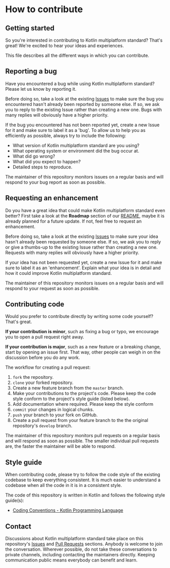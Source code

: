 # How to contribute

## Getting started

So you're interested in contributing to Kotlin multiplatform standard? That's great! We're excited to hear your ideas and experiences.

This file describes all the different ways in which you can contribute.



## Reporting a bug

Have you encountered a bug while using Kotlin multiplatform standard? Please let us know by reporting it.

Before doing so, take a look at the existing [Issues](https://github.com/novemberfiveco/kotlin-mpp-standard/issues) to make sure the bug you encountered hasn't already been reported by someone else. If so, we ask you to reply to the existing Issue rather than creating a new one. Bugs with many replies will obviously have a higher priority.

If the bug you encountered has not been reported yet, create a new Issue for it and make sure to label it as a 'bug'. To allow us to help you as efficiently as possible, always try to include the following:

- What version of Kotlin multiplatform standard are you using?
- What operating system or environment did the bug occur at.
- What did go wrong?
- What did you expect to happen?
- Detailed steps to reproduce.

The maintainer of this repository monitors issues on a regular basis and will respond to your bug report as soon as possible.



## Requesting an enhancement

Do you have a great idea that could make Kotlin multiplatform standard even better? First take a look at the **Roadmap** section of our [README](README.md), maybe it is already planned for a future update. If not, feel free to request an enhancement.

Before doing so, take a look at the existing [Issues](https://github.com/novemberfiveco/kotlin-mpp-standard/issues) to make sure your idea hasn't already been requested by someone else. If so, we ask you to reply or give a thumbs-up to the existing Issue rather than creating a new one. Requests with many replies will obviously have a higher priority.

If your idea has not been requested yet, create a new Issue for it and make sure to label it as an 'enhancement'. Explain what your idea is in detail and how it could improve Kotlin multiplatform standard.

The maintainer of this repository monitors issues on a regular basis and will respond to your request as soon as possible.



## Contributing code

Would you prefer to contribute directly by writing some code yourself? That's great.

**If your contribution is minor**, such as fixing a bug or typo, we encourage you to open a pull request right away.

**If your contribution is major**, such as a new feature or a breaking change, start by opening an issue first. That way, other people can weigh in on the discussion before you do any work.

The workflow for creating a pull request:

1. `fork` the repository.
2. `clone` your forked repository.
3. Create a new feature branch from the `master` branch.
4. Make your contributions to the project's code. Please keep the code style conform to the project's style guide (listed below).
5. Add documentation where required. Please keep the style conform
6. `commit` your changes in logical chunks.
7. `push` your branch to your fork on GitHub.
8. Create a pull request from your feature branch to the the original repository's `develop` branch.

The maintainer of this repository monitors pull requests on a regular basis and will respond as soon as possible. The smaller individual pull requests are, the faster the maintainer will be able to respond.



## Style guide

When contributing code, please try to follow the code style of the existing codebase to keep everything consistent. It is much easier to understand a codebase when all the code in it is in a consistent style.

The code of this repository is written in Kotlin and follows the following style guide(s):

- [Coding Conventions - Kotlin Programming Language](https://kotlinlang.org/docs/reference/coding-conventions.html)



## Contact

Discussions about Kotlin multiplatform standard take place on this repository's [Issues](https://github.com/novemberfiveco/kotlin-mpp-standard/issues) and [Pull Requests](https://github.com/novemberfiveco/kotlin-mpp-standard/pulls) sections. Anybody is welcome to join the conversation. Wherever possible, do not take these conversations to private channels, including contacting the maintainers directly. Keeping communication public means everybody can benefit and learn.




